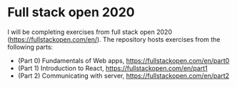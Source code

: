 # Full stack open 2020

I will be completing exercises from full stack open 2020 (https://fullstackopen.com/en/). The repository hosts exercises from the following parts: 
* (Part 0) Fundamentals of Web apps, https://fullstackopen.com/en/part0
* (Part 1) Introduction to React, https://fullstackopen.com/en/part1
* (Part 2) Communicating with server, https://fullstackopen.com/en/part2
